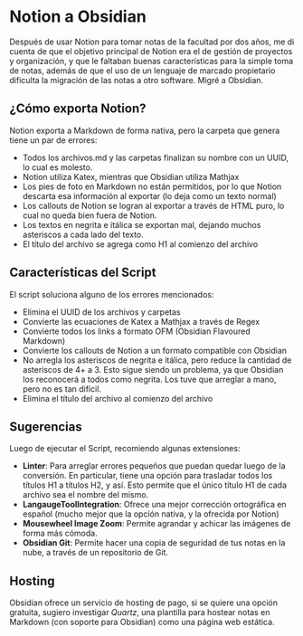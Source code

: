 # Notion a Obsidian

Después de usar Notion para tomar notas de la facultad por dos años, me di cuenta de que el objetivo principal de Notion era el de gestión de proyectos y organización, y que le faltaban buenas características para la simple toma de notas, además de que el uso de un lenguaje de marcado propietario dificulta la migración de las notas a otro software. Migré a Obsidian.

## ¿Cómo exporta Notion?

Notion exporta a Markdown de forma nativa, pero la carpeta que genera tiene un par de errores:

- Todos los archivos.md y las carpetas finalizan su nombre con un UUID, lo cual es molesto.
- Notion utiliza Katex, mientras que Obsidian utiliza Mathjax
- Los pies de foto en Markdown no están permitidos, por lo que Notion descarta esa información al exportar (lo deja como un texto normal)
- Los callouts de Notion se logran al exportar a través de HTML puro, lo cual no queda bien fuera de Notion.
- Los textos en negrita e itálica se exportan mal, dejando muchos asteriscos a cada lado del texto.
- El título del archivo se agrega como H1 al comienzo del archivo

## Características del Script

El script soluciona alguno de los errores mencionados:

- Elimina el UUID de los archivos y carpetas
- Convierte las ecuaciones de Katex a Mathjax a través de Regex
- Convierte todos los links a formato OFM (Obsidian Flavoured Markdown)
- Convierte los callouts de Notion a un formato compatible con Obsidian
- No arregla los asteriscos de negrita e itálica, pero reduce la cantidad de asteriscos de 4+ a 3. Esto sigue siendo un problema, ya que Obsidian los reconocerá a todos como negrita. Los tuve que arreglar a mano, pero no es tan difícil.
- Elimina el título del archivo al comienzo del archivo

## Sugerencias

Luego de ejecutar el Script, recomiendo algunas extensiones:

- **Linter**: Para arreglar errores pequeños que puedan quedar luego de la conversión. En particular, tiene una opción para trasladar todos los títulos H1 a títulos H2, y así. Esto permite que el único título H1 de cada archivo sea el nombre del mismo.
- **LangaugeToolIntegration**: Ofrece una mejor corrección ortográfica en español (mucho mejor que la opción nativa, y la ofrecida por Notion)
- **Mousewheel Image Zoom**: Permite agrandar y achicar las imágenes de forma más cómoda.
- **Obsidian Git**: Permite hacer una copia de seguridad de tus notas en la nube, a través de un repositorio de Git.

## Hosting

Obsidian ofrece un servicio de hosting de pago, si se quiere una opción gratuita, sugiero investigar _Quartz_, una plantilla para hostear notas en Markdown (con soporte para Obsidian) como una página web estática.
